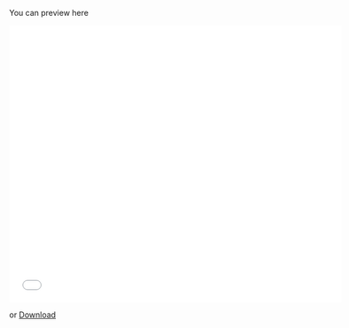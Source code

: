 You can preview here

<iframe src=".guides/download/LinkedIn.pdf" style="width:600px; height:500px;" frameborder="0"></iframe>

or [Download](.guides/download/LinkedIn.pdf)

